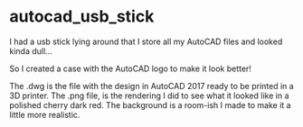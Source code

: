 # autocad_usb_stick
I had a usb stick lying around that I store all my AutoCAD files and looked kinda dull...

So I created a case with the AutoCAD logo to make it look better!

The .dwg is the file with the design in AutoCAD 2017 ready to be printed in a 3D printer.
The .png file, is the rendering I did to see what it looked like in a polished cherry dark red.
The background is a room-ish I made to make it a little more realistic.
